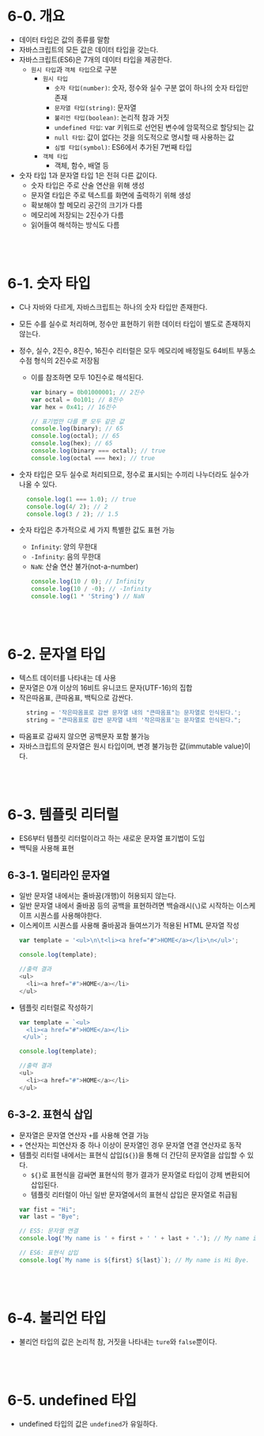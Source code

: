 # 6-0. 개요

- 데이터 타입은 값의 종류를 말함
- 자바스크립트의 모든 값은 데이터 타입을 갖는다.
- 자바스크립트(ES6)은 7개의 데이터 타입을 제공한다.
  - `원시 타입`과 `객체 타입`으로 구분
    - `원시 타입`
      - `숫자 타입(number)`: 숫자, 정수와 실수 구분 없이 하나의 숫자 타입만 존재
      - `문자열 타입(string)`: 문자열
      - `불리언 타입(boolean)`: 논리적 참과 거짓
      - `undefined 타입`: var 키워드로 선언된 변수에 암묵적으로 할당되는 값
      - `null 타입`: 값이 없다는 것을 의도적으로 명시할 때 사용하는 값
      - `심벌 타입(symbol)`: ES6에서 추가된 7번째 타입
    - `객체 타입`
      - 객체, 함수, 배열 등
- 숫자 타입 1과 문자열 타입 1은 전혀 다른 값이다.
  - 숫자 타입은 주로 산술 연산을 위해 생성
  - 문자열 타입은 주로 텍스트를 화면에 출력하기 위해 생성
  - 확보해야 할 메모리 공간의 크기가 다름
  - 메모리에 저장되는 2진수가 다름
  - 읽어들여 해석하는 방식도 다름

<br>
<br>

# 6-1. 숫자 타입
- C나 자바와 다르게, 자바스크립트는 하나의 숫자 타입만 존재한다.
- 모든 수를 실수로 처리하며, 정수만 표현하기 위한 데이터 타입이 별도로 존재하지 않는다.
- 정수, 실수, 2진수, 8진수, 16진수 리터럴은 모두 메모리에 배정밀도 64비트 부동소수점 형식의 2진수로 저장됨
  - 이를 참조하면 모두 10진수로 해석된다.
    ```javascript
    var binary = 0b01000001; // 2진수
    var octal = 0o101; // 8진수
    var hex = 0x41; // 16진수

    // 표기법만 다를 뿐 모두 같은 값
    console.log(binary); // 65
    console.log(octal); // 65
    console.log(hex); // 65
    console.log(binary === octal); // true
    console.log(octal === hex); // true
    ```
- 숫자 타입은 모두 실수로 처리되므로, 정수로 표시되는 수끼리 나누더라도 실수가 나올 수 있다.
  ```javascript
    console.log(1 === 1.0); // true
    console.log(4/ 2); // 2
    console.log(3 / 2); // 1.5
  ```

- 숫자 타입은 추가적으로 세 가지 특별한 값도 표현 가능
  - `Infinity`: 양의 무한대
  - `-Infinity`: 음의 무한대
  - `NaN`: 산술 연산 불가(not-a-number)
    ```javascript
    console.log(10 / 0); // Infinity
    console.log(10 / -0); // -Infinity
    console.log(1 * 'String') // NaN
    ```

<br>
<br>

# 6-2. 문자열 타입
- 텍스트 데이터를 나타내는 데 사용
- 문자열은 0개 이상의 16비트 유니코드 문자(UTF-16)의 집합
- 작은따옴표, 큰따옴표, 백틱으로 감싼다.
  ```javascript
    string = '작은따옴표로 감싼 문자열 내의 "큰따옴표"는 문자열로 인식된다.';
    string = "큰따옴표로 감싼 문자열 내의 '작은따옴표'는 문자열로 인식된다.";
  ```
- 따옴표로 감싸지 않으면 공백문자 포함 불가능
- 자바스크립트의 문자열은 원시 타입이며, 변경 불가능한 값(immutable value)이다.

<br>
<br>

# 6-3. 템플릿 리터럴
- ES6부터 템플릿 리터럴이라고 하는 새로운 문자열 표기법이 도입
- 백틱을 사용해 표현
## 6-3-1. 멀티라인 문자열
- 일반 문자열 내에서는 줄바꿈(개행)이 허용되지 않는다.
- 일반 문자열 내에서 줄바꿈 등의 공백을 표현하려면 백슬래시(`\`)로 시작하는 이스케이프 시퀀스를 사용해야한다.
- 이스케이프 시퀀스를 사용해 줄바꿈과 들여쓰기가 적용된 HTML 문자열 작성
  ```javascript
  var template = '<ul>\n\t<li><a href="#">HOME</a></li>\n</ul>';
  
  console.log(template);

  //출력 결과
  <ul>
    <li><a href="#">HOME</a></li>
  </ul>
  ```
- 템플릿 리터럴로 작성하기
  ```javascript
  var template = `<ul>
    <li><a href="#">HOME</a></li>
   </ul>`;
  
  console.log(template);

  //출력 결과
  <ul>
    <li><a href="#">HOME</a></li>
  </ul>
  ``` 

## 6-3-2. 표현식 삽입
- 문자열은 문자열 연산자 `+`를 사용해 연결 가능
- `+` 연산자는 피연산자 중 하나 이상이 문자열인 경우 문자열 연결 연산자로 동작
- 템플릿 리터럴 내에서는 표현식 삽입(`${}`)을 통해 더 간단히 문자열을 삽입할 수 있다.
  - `${}`로 표현식을 감싸면 표현식의 평가 결과가 문자열로 타입이 강제 변환되어 삽입된다.
  - 템플릿 리터럴이 아닌 일반 문자열에서의 표현식 삽입은 문자열로 취급됨
  ```javascript
  var fist = "Hi";
  var last = "Bye";

  // ES5: 문자열 연결
  console.log('My name is ' + first + ' ' + last + '.'); // My name is Hi Bye.

  // ES6: 표현식 삽입
  console.log(`My name is ${first} ${last}`); // My name is Hi Bye.
  ```

<br>
<br>

# 6-4. 불리언 타입
- 불리언 타입의 값은 논리적 참, 거짓을 나타내는 `ture`와 `false`뿐이다.

<br>
<br>

# 6-5. undefined 타입
- undefined 타입의 값은 `undefined`가 유일하다.